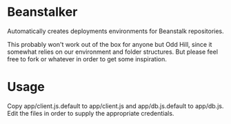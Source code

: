 # Beanstalker
Automatically creates deployments environments for Beanstalk repositories.

This probably won't work out of the box for anyone but Odd Hill, since it somewhat relies on our environment and folder structures. But please feel free to fork or whatever in order to get some inspiration.

# Usage
Copy app/client.js.default to app/client.js and app/db.js.default to app/db.js. Edit the files in order to supply the appropriate credentials.
